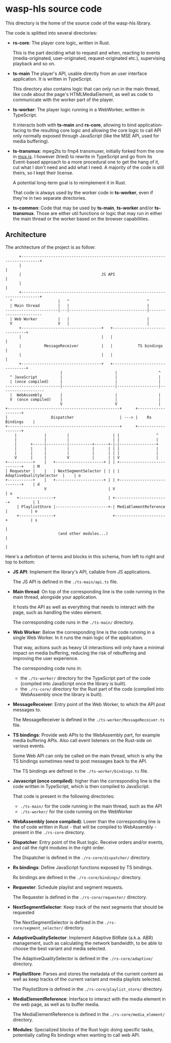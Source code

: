 # wasp-hls source code

This directory is the home of the source code of the wasp-hls library.

The code is splitted into several directories:

- **rs-core**: The player core logic, written in Rust.

  This is the part deciding what to request and when, reacting to events
  (media-originated, user-originated, request-originated etc.), supervising
  playback and so on.

- **ts-main** The player's API, usable directly from an user interface
  application. It is written in TypeScript.

  This directory also contains logic that can only run in the main thread,
  like code about the page's HTMLMediaElement, as well as code to
  communicate with the worker part of the player.

- **ts-worker**: The player logic running in a WebWorker, written in
  TypeScript.

  It interacts both with **ts-main** and **rs-core**, allowing to bind
  application-facing to the resulting core logic and allowing the core logic
  to call API only normally exposed through JavaScript (like the MSE API,
  used for media buffering).

- **ts-transmux**: mpeg2ts to fmp4 transmuxer, initially forked from the one in
  [mux.js](https://github.com/videojs/mux.js/). I however (tried) to rewrite in
  TypeScript and go from its Event-based approach to a more procedural one to
  get the hang of it, cut what I don't need and add what I need.
  A majority of the code is still theirs, so I kept their license.

  A potential long-term goal is to reimplement it in Rust.

  That code is always used by the worker code in **ts-worker**, even if they're
  in two separate directories.

- **ts-common**: Code that may be used by **ts-main**, **ts-worker** and/or
  **ts-transmux**. Those are either util functions or logic that may run in
  either the main thread or the worker based on the browser capabilities.

## Architecture

The architecture of the project is as follow:

```
      +------------------------------------------------------------------------------+
      |                                                                              |
      |                                   JS API                                     |
      |                                                                              |
      +------------------------------------------------------------------------------+
  ^                    |   ^                                  ^
  | Main thread        |   |                                  |
-----------------------|---|----------------------------------|-----------------------
  | Web Worker         |   |                                  |
  V                    V   |                                  |
      +-----------------------------------+   +--------------------------------+
      |                                   |   |                                |
      |          MessageReceiver          |   |           TS bindings          |
      |                                   |   |                                |
      +-----------------------------------+   +--------------------------------+
                        |                       |                  ^
  ^ JavaScript          |                       |                  |
  | (once compiled)     |                       |                  |
------------------------|-----------------------|------------------|-------------------
  |  WebAssembly        |                       |                  |
  V  (once compiled)    |                       |                  |
                        V                       V                  |
+-------------------------------------------------+      +-------------------+
|                   Dispatcher                    | ---> |    Rs Bindings    |
+-------------------------------------------------+      +-------------------+
    |            |         |                   | |                ^
    |            |         |                   | |                |
    |      +-----|---------|----------+------+-|-|----------------+
    |      |     |         |          |      | | |                |
    |      |     |         |          |      | | |                |
    V      |     |         V          |      | | V                |
+-----------+    |   +---------------------+ | | +---------------------------+    | M
| Requester |    |   | NextSegmentSelector | | | |  AdaptiveQualitySelector  |    | o
+-----------+    |   +---------------------+ | | +---------------------------+    | d
                 V                           | V                                  | u
     +---------------+                       | +-----------------------+          | l
     | PlaylistStore |-----------------------+-| MediaElementReference |          | e
     +---------------+                         +---------------------- +          | s
                                                                                  |
                       (and other modules...)                                     |
                                                                                  |
```

Here's a definition of terms and blocks in this schema, from left to right and
top to bottom:

- **JS API**: Implement the library's API, callable from JS applications.

  The JS API is defined in the `./ts-main/api.ts` file.

- **Main thread**: On top of the corresponding line is the code running in the
  main thread, alongside your application.

  It hosts the API as well as everything that needs to interact with the page,
  such as handling the video element.

  The corresponding code runs in the `./ts-main/` directory.

- **Web Worker**: Below the corresponding line is the code running in a single
  Web Worker. In it runs the main logic of the application.

  That way, actions such as heavy UI interactions will only have a minimal
  impact on media buffering, reducing the risk of rebuffering and improving
  the user experience.

  The corresponding code runs in:

  - the `./ts-worker/` directory for the TypeScript part of the code
    (compiled into JavaScript once the library is built).
  - the `./rs-core/` directory for the Rust part of the code (compiled
    into WebAssembly once the library is built).

- **MessageReceiver**: Entry point of the Web Worker, to which the API post
  messages to.

  The MessageReceiver is defined in the `./ts-worker/MessageReceiver.ts`
  file.

- **TS bindings**: Provide web APIs to the WebAssembly part, for example media
  buffering APIs. Also call event listeners on the Rust-side on various
  events.

  Some Web API can only be called on the main thread, which is why the TS
  bindings sometimes need to post messages back to the API.

  The TS bindings are defined in the `./ts-worker/bindings.ts` file.

- **Javascript (once compiled)**: higher than the corresponding line is the
  code written in TypeScript, which is then compiled to JavaScript.

  That code is present in the following directories:

  - `./ts-main/` for the code running in the main thread, such as the
    API
  - `./ts-worker/` for the code running on the WebWorker

- **WebAssembly (once compiled)**: Lower than the corresponding line is the
  of code written in Rust - that will be compiled to WebAssembly - present in
  the `./rs-core` directory.

- **Dispatcher**: Entry point of the Rust logic. Receive orders and/or events,
  and call the right modules in the right order.

  The Dispatcher is defined in the `./rs-core/dispatcher/` directory.

- **Rs bindings**: Define JavaScript functions exposed by TS bindings.

  Rs bindings are defined in the `./rs-core/bindings/` directory.

- **Requester**: Schedule playlist and segment requests.

  The Requester is defined in the `./rs-core/requester/` directory.

- **NextSegmentSelector**: Keep track of the next segments that should be
  requested

  The NextSegmentSelector is defined in the `./rs-core/segment_selector/`
  directory.

- **AdaptiveQualitySelector**: Implement Adaptive BitRate (a.k.a. ABR)
  management, such as calculating the network bandwidth, to be able to
  choose the best variant and media selected.

  The AdaptiveQualitySelector is defined in the `./rs-core/adaptive/`
  directory.

- **PlaylistStore**: Parses and stores the metadata of the current content as
  well as keep tracks of the current variant and media playlists selected.

  The PlaylistStore is defined in the `./rs-core/playlist_store/`
  directory.

- **MediaElementReference**: Interface to interact with the media element in
  the web page, as well as to buffer media.

  The MediaElementReference is defined in the `./rs-core/media_element/`
  directory.

- **Modules**: Specialized blocks of the Rust logic doing specific tasks,
  potentially calling Rs bindings when wanting to call web API.
